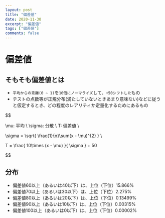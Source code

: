 ```yaml
---
layout: post
title: "偏差値"
date: 2020-11-30
excerpt: "偏差値"
tags: ["偏差値"]
comments: false
---
```



# 偏差値

## そもそも偏差値とは
 - `平均からの乖離(0 ~ 1)`を`10倍にノーマライズ`して、`+50シフトした`もの
 - テストの点数等が正規分布(満たしていないときあまり意味ない)などに従うと仮定するとき、どの程度のレアリティか定量化するためにあるもの

$$

\mu: 平均 \\
\sigma: 分散 \\
T: 偏差値 \\

\sigma = \sqrt{ \frac{1}{n}\sum(x - \mu)^{2} } \\

T = \frac{ 10\times (x - \mu) }{ \sigma } + 50

$$

## 分布
 - 偏差値60以上（あるいは40以下）は、上位（下位）15.866%
 - 偏差値70以上（あるいは30以下）は、上位（下位）2.275%
 - 偏差値80以上（あるいは20以下）は、上位（下位）0.13499%
 - 偏差値90以上（あるいは10以下）は、上位（下位）0.00315%
 - 偏差値100以上（あるいは0以下）は、上位（下位）0.00002%
